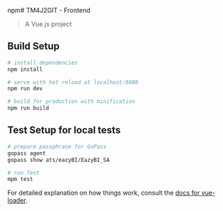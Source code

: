 npm# TM4J2GIT - Frontend

> A Vue.js project

## Build Setup

``` bash
# install dependencies
npm install

# serve with hot reload at localhost:8080
npm run dev

# build for production with minification
npm run build
```

## Test Setup for local tests

``` bash
# prepare passphrase for GoPass
gopass agent
gopass show ats/eazyBI/EazyBI_SA

# run Test
mpm test
```
For detailed explanation on how things work, consult the [docs for vue-loader](http://vuejs.github.io/vue-loader).
